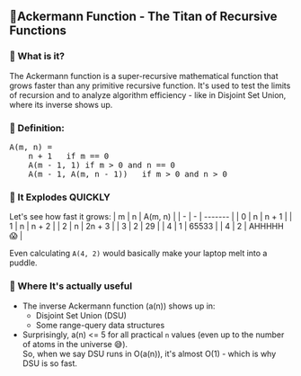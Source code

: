 ## 👹Ackermann Function - The Titan of Recursive Functions
### 🧠 What is it?
The Ackermann function is a super-recursive mathematical function that grows faster than any primitive recursive function. It's used to test the limits of recursion and to analyze algorithm efficiency - like in Disjoint Set Union, where its inverse shows up.

### 🧮 Definition: 
<pre>
A(m, n) = 
    n + 1   if m == 0
    A(m - 1, 1) if m > 0 and n == 0
    A(m - 1, A(m, n - 1))   if m > 0 and n > 0
</pre>

### 🤯 It Explodes QUICKLY
Let's see how fast it grows:
| m | n | A(m, n) |
| - | - | ------- |
| 0 | n | n + 1 |
| 1 | n | n + 2 |
| 2 | n | 2n + 3 |
| 3 | 2 | 29 |
| 4 | 1 | 65533 |
| 4 | 2 | AHHHHH 😱 |

Even calculating `A(4, 2)` would basically make your laptop melt into a puddle.

### 🧩 Where It's actually useful
- The inverse Ackermann function (a(n)) shows up in:
    - Disjoint Set Union (DSU)
    - Some range-query data structures
- Surprisingly, a(n) <= 5 for all practical `n` values (even up to the number of atoms in the universe 😅).<br>
So, when we say DSU runs in O(a(n)), it's almost O(1) - which is why DSU is so fast.